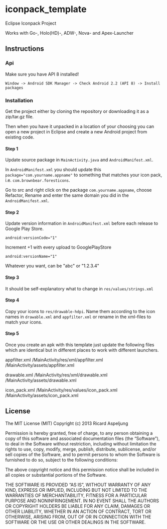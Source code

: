 # iconpack_template

Eclipse Iconpack Project

Works with Go-, Holo(HD)-, ADW-, Nova- and Apex-Launcher


## Instructions

### Api
Make sure you have API 8 installed!

	Window -> Android SDK Manager -> Check Android 2.2 (API 8) -> Install packages

### Installation
Get the project either by cloning the repository or downloading it as a zip/tar.gz file.

Then when you have it unpacked in a location of your choosing you can open a new project in Eclipse and create a new Android project from existing code.


#### Step 1
Update source package in `MainActivity.java` and `AndroidManifest.xml`.

In `AndroidManifest.xml` you should update this `package="com.yourname.appname"` to something that matches your icon pack, i.e. `com.brownbear.foresticons`.

Go to src and right click on the package `com.yourname.appname`, choose Refactor, Rename and enter the same domain you did in the `AndroidManifest.xml`.


#### Step 2
Update version information in `AndroidManifest.xml` before each release to Google Play Store.

	android:versionCode="1"
Increment +1 with every upload to GooglePlayStore

	android:versionName="1"
Whatever you want, can be "abc" or "1.2.3.4"


#### Step 3
It should be self-explanatory what to change in `res/values/strings.xml`


#### Step 4
Copy your icons to `res/drawable-hdpi`.
Name them according to the icon names in `drawable.xml` and `appfilter.xml` or rename in the xml-files to match your icons.


#### Step 5
Once you create an apk with this template just update the following files which are identical but in different places to work with different launchers.

appfilter.xml
	/MainActivity/res/xml/appfilter.xml
	/MainActivity/assets/appfilter.xml

drawable.xml
	/MainActivity/res/xml/drawable.xml
	/MainActivity/assets/drawable.xml

icon_pack.xml
	/MainActivity/res/values/icon_pack.xml
	/MainActivity/assets/icon_pack.xml

## License
The MIT License (MIT) Copyright (c) 2013 Ricard Aspeljung

Permission is hereby granted, free of charge, to any person obtaining a copy of this software and associated documentation files (the “Software”), to deal in the Software without restriction, including without limitation the rights to use, copy, modify, merge, publish, distribute, sublicense, and/or sell copies of the Software, and to permit persons to whom the Software is furnished to do so, subject to the following conditions:

The above copyright notice and this permission notice shall be included in all copies or substantial portions of the Software.

THE SOFTWARE IS PROVIDED “AS IS”, WITHOUT WARRANTY OF ANY KIND, EXPRESS OR IMPLIED, INCLUDING BUT NOT LIMITED TO THE WARRANTIES OF MERCHANTABILITY, FITNESS FOR A PARTICULAR PURPOSE AND NONINFRINGEMENT. IN NO EVENT SHALL THE AUTHORS OR COPYRIGHT HOLDERS BE LIABLE FOR ANY CLAIM, DAMAGES OR OTHER LIABILITY, WHETHER IN AN ACTION OF CONTRACT, TORT OR OTHERWISE, ARISING FROM, OUT OF OR IN CONNECTION WITH THE SOFTWARE OR THE USE OR OTHER DEALINGS IN THE SOFTWARE.
